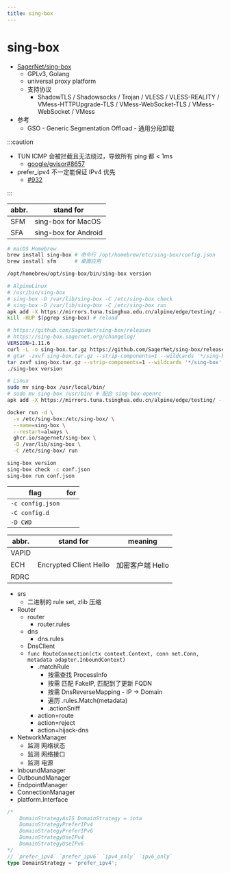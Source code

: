 ```yaml
---
title: sing-box
---
```


# sing-box

- [SagerNet/sing-box](https://github.com/SagerNet/sing-box)
  - GPLv3, Golang
  - universal proxy platform
  - 支持协议
    - ShadowTLS / Shadowsocks / Trojan / VLESS / VLESS-REALITY / VMess-HTTPUpgrade-TLS / VMess-WebSocket-TLS / VMess-WebSocket / VMess
- 参考
  - GSO - Generic Segmentation Offload - 通用分段卸载

:::caution

- TUN ICMP 会被拦截且无法绕过，导致所有 ping 都 < 1ms
  - [google/gvisor#8657](https://github.com/google/gvisor/issues/8657)
- prefer_ipv4 不一定能保证 IPv4 优先
  - [#932](https://github.com/SagerNet/sing-box/issues/932#issuecomment-1738723839)

:::

| abbr. | stand for            |
| ----- | -------------------- |
| SFM   | sing-box for MacOS   |
| SFA   | sing-box for Android |

```bash
# macOS Homebrew
brew install sing-box # 命令行 /opt/homebrew/etc/sing-box/config.json
brew install sfm      # 桌面应用

/opt/homebrew/opt/sing-box/bin/sing-box version

# AlpineLinux
# /usr/bin/sing-box
# sing-box -D /var/lib/sing-box -C /etc/sing-box check
# sing-box -D /var/lib/sing-box -C /etc/sing-box run
apk add -X https://mirrors.tuna.tsinghua.edu.cn/alpine/edge/testing/ --no-cache sing-box
kill -HUP $(pgrep sing-box) # reload

# https://github.com/SagerNet/sing-box/releases
# https://sing-box.sagernet.org/changelog/
VERSION=1.11.6
curl -L -o sing-box.tar.gz https://github.com/SagerNet/sing-box/releases/download/v${VERSION}/sing-box-${VERSION}-$(uname -s | tr '[:upper:]' '[:lower:]')-$(uname -m | sed 's/x86_64/amd64/').tar.gz
# gtar -zxvf sing-box.tar.gz --strip-components=1 --wildcards '*/sing-box'
tar zxvf sing-box.tar.gz --strip-components=1 --wildcards '*/sing-box'
./sing-box version

# Linux
sudo mv sing-box /usr/local/bin/
# sudo mv sing-box /usr/bin/ # 配合 sing-box-openrc
apk add -X https://mirrors.tuna.tsinghua.edu.cn/alpine/edge/testing/ --no-cache sing-box

docker run -d \
  -v /etc/sing-box:/etc/sing-box/ \
  --name=sing-box \
  --restart=always \
  ghcr.io/sagernet/sing-box \
  -D /var/lib/sing-box \
  -C /etc/sing-box/ run

sing-box version
sing-box check -c conf.json
sing-box run conf.json
```

| flag             | for |
| ---------------- | --- |
| `-c config.json` |
| `-C config.d`    |
| `-D CWD`         |

| abbr. | stand for              | meaning          |
| ----- | ---------------------- | ---------------- |
| VAPID |                        |                  |
| ECH   | Encrypted Client Hello | 加密客户端 Hello |
| RDRC  |

- srs
  - 二进制的 rule set, zlib 压缩
- Router
  - router
    - router.rules
  - dns
    - dns.rules
  - DnsClient
  - `func RouteConnection(ctx context.Context, conn net.Conn, metadata adapter.InboundContext)`
    - .matchRule
      - 按需查找 ProcessInfo
      - 按需 匹配 FakeIP, 匹配到了更新 FQDN
      - 按需 DnsReverseMapping - IP -> Domain
      - 遍历 .rules.Match(metadata)
      - .actionSniff
    - action=route
    - action=reject
    - action=hijack-dns
- NetworkManager
  - 监测 网络状态
  - 监测 网络接口
  - 监测 电源
- InboundManager
- OutboundManager
- EndpointManager
- ConnectionManager
- platform.Interface

```ts
/*
	DomainStrategyAsIS DomainStrategy = iota
	DomainStrategyPreferIPv4
	DomainStrategyPreferIPv6
	DomainStrategyUseIPv4
	DomainStrategyUseIPv6
*/
// `prefer_ipv4` `prefer_ipv6` `ipv4_only` `ipv6_only`
type DomainStrategy = 'prefer_ipv4';
```
